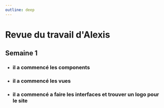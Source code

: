 ```yaml
---
outline: deep
---
```

# Revue du travail d'Alexis

## Semaine 1

* ### il a commencé les components
* ### il a commencé les vues
* ### il a commencé a faire les interfaces et trouver un logo pour le site
